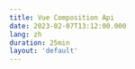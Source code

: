 ```yaml
---
title: Vue Composition Api
date: 2023-02-07T13:12:00.000
lang: zh
duration: 25min
layout: 'default'
---
```


<Title />

> 本文会比往期文章相对长些。如果你能花些时间读完，不胜感激。若你在电脑端阅读，可在右侧查看目录。最后，希望能对你有所帮助 :)

## 什么是 `Hook`

在 [2018年的 React Conf](https://zh-hans.reactjs.org/blog/2018/11/13/react-conf-recap.html) 上我们第一次看见了 Hook 的出现。

> Sophie Alpert and Dan Abramov kicked off Day 1 with their keynote, React Today and Tomorrow. In the talk, they introduced [Hooks](https://reactjs.org/docs/hooks-intro.html), which are a new proposal that adds the ability to access features such as state without writing a JavaScript class. Hooks promise to dramatically simplify the code required for React components and are currently available in a React alpha release.

译文：

> Sophie Alpert 和 Dan Abramov 用以 “React 的当下和未来” 为主题的演讲，拉开了第一天序幕。在本次演讲中，他们介绍了 Hook，这个新的提案可以使得开发者在不编写 class 组件的情况下，也能访问诸如状态（state）等功能。[Hook](https://zh-hans.reactjs.org/docs/hooks-intro.html) 这一提案保证会大大简化构建 React 组件所需要的代码，目前可以在 React alpha 版本中使用。

## 从关注分离开始

在 React 中，一种实现关注点分离的方法是使用 Container/Presentational 模式。使用这种模式，可以将视图与应用程序逻辑分离开来。这种模式中，编写功能需要两个组件，仅处理组件逻辑的 Container，以及仅用于展示的 Presentational。

Presentational 组件一般是没有状态，或者只有 UI 相关的状态。而 Container 组件的主要功能是数据处理，以及将数据通过 Presentational 展示出来。Container 组件通常只会呈现其数据相关的 Presentational 组件。因为它们自己不渲染任何东西，所以它们通常也不包含任何样式。

下面看一个例子，假设当前有一个场景，需要将获取 6 张图片的地址，并展示出来，使用关注点分离模式，即需要拆分为两个组件：获取数据组件、展示图片组件，如下：

```ts
// DogImages.ts
import React from "react";

export default function DogImages({ dogs }) {
  // 展示所有图片
  return dogs.map((dog, i) => <img src={dog} key={i} alt="Dog" />);
}
```

```ts
// DogImagesContainer.ts
import React from "react";
import DogImages from "./DogImages";

export default class DogImagesContainer extends React.Component {
  constructor() {
    super();
    // 定义状态，dogs 数组，作为 DogImages 组件渲染参数
    this.state = {
      dogs: []
    };
  }

  componentDidMount() {
    // 挂载后发出请求，获取需要展示的数据
    fetch('https://dog.ceo/api/breed/labrador/images/random/6')
      .then(res => res.json())
      .then(({ message }) => this.setState({ dogs: message }));
  }

  render() {
    return <DogImages dogs={this.state.dogs} />;
  }
}
```

根据代码不难发现，Container 本质上仅含有逻辑，且只展示 Presentational 组件，所以诞生了 hook，将逻辑抽象成一个个的 hook，支持按逻辑组织代码，颗粒度更小，可复用性更强，同时也移除了冗余组件，避免组件嵌套过深的问题。

根据 `Hook` 提取出的逻辑如下：

```ts
// useDogImages.ts
export default function useDogImages() {
  const [dogs, setDogs] = useState([])

  useEffect(() => {
    fetch('https://dog.ceo/api/breed/labrador/images/random/6')
      .then(res => res.json())
      .then(({ message }) => setDogs(message))
  }, [])

  return dogs
}
```

故原有的组件可以简化为：

```ts
import React from "react";
import useDogImages from "./useDogImages";

export default function DogImages() {
  const dogs = useDogImages();

  return renderImages(dogs);
}

function renderImages(dogs) {
  return dogs.map((dog, i) => <img src={dog} key={i} alt="Dog" />)
}
```

组件层级少了一层，并且逻辑也单独拆分出来了，表示组件也可以单独拆分出来。将对应的功能粒度细化，可以更加灵活的参与复用，如渲染猫图片列表、统计狗图片的数量等等，都可以单独复用对应的 hook 或 Presentational。

根据上述演进过程，其实也不难理解，function 与 hook 的区别

- function: 封装一段逻辑
- hook: 封装一段 **带状态** 的逻辑

## 使用 Vue 的思维组织一个页面

### 从一个极简的交互稿开始

<!-- ![极简的交互稿](/composition-api/easy-interaction.png) -->

需求较为简单，就是一个搜索结果页面，带有搜索框和多个类别的搜索结果，先按上述的 Container/Presentational 模式拆分一下组件，可得如下组件：

<!-- ![组件的拆分稿](/composition-api/component-split.png) -->

拆分后，对应的组件如下：

<ul>
  <li>
    <span class="text-#CA9849">SearchPage</span>
    <ul>
      <li>
        <span class="text-#9D68D3">SearchBar</span>
      </li>
      <li>
        <span class="text-#529E72">SearchList</span>
        <ul>
          <li>
            <span class="text-#5E87C9">SearchResultTitle</span>
          </li>
          <li>
            <span class="text-#DF5452">SearchResultContent</span>
          </li>
        </ul>
      </li>
    </ul>
  </li>
</ul>

### 实现代码

```vue
// SearchPage.vue
<script lang="ts" setup>
import type { SearchResult } from './types'

import SearchBar from './components/SearchBar.vue'
import SearchList from './components/SearchList.vue'

const { t } = useI18n()

let resultList = $ref<SearchResult[]>([])
function onSearch() {
  resultList = loadDogImages()
}
function loadDogImages() {
  // mock search result
  return [
    {
      id: 1,
      title: t('demo.category', { id: 1 }),
      children: [
        {
          id: 11,
          title: t('demo.searchResult', { id: 1, num: 1 }),
          clickNum: 1,
        },
        {
          id: 12,
          title: t('demo.searchResult', { id: 1, num: 2 }),
          clickNum: 2,
        },
      ],
    },
    {
      id: 2,
      title: t('demo.category', { id: 2 }),
      children: [
        {
          id: 21,
          title: t('demo.searchResult', { id: 2, num: 1 }),
          clickNum: 3,
        },
        {
          id: 22,
          title: t('demo.searchResult', { id: 2, num: 2 }),
          clickNum: 666,
        },
      ],
    },
  ]
}
</script>

<template>
  <SearchBar mb="4" @search="onSearch" />
  <SearchList :list="resultList" />
</template>

<i18n lang="yml">
zh-CN:
  demo:
    category: 分类{id}
    searchResult: 分类{categoryID}中的匹配结果{num}
</i18n>
```

```vue
// SearchBar.vue
<script lang="ts" setup>
const emits = defineEmits<{
  (e: 'search', keyword: string): void
}>()
const keyword = $ref('')
function search() {
  emits('search', keyword)
}

const { t } = useI18n()
</script>

<template>
  <div>
    <input
      v-model="keyword" type="text" autocomplete="false" p="x4 y2" w="250px" text="center" mr="4" bg="transparent"
      border="~ rounded gray-200 dark:gray-700" outline="none active:none" @keydown.enter="search"
    >
    <button @click="search">
      {{ t('search') }}
    </button>
  </div>
</template>

<i18n lang="yml">
zh-CN:
  search: 搜索
</i18n>
```

```vue
// SearchList.vue
<script lang="ts" setup>
import type { SearchResult } from '../types'
import SearchResultTitle from './SearchResultTitle.vue'
import SearchResultContent from './SearchResultContent.vue'

const { list = [] } = defineProps<{
  list: SearchResult[]
}>()
</script>

<template>
  <div v-for="result in list" :key="result.id" :result="result" class="border" border-color="zinc-400" px="4" py="2" mb="4">
    <SearchResultTitle :title="result.title" />
    <div v-for="item in result.children" :key="item.id">
      <SearchResultContent :item="item" />
    </div>
  </div>
</template>
```

```vue
// SearchResultTitle.vue
<script lang="ts" setup>
const { title } = defineProps<{
  title: string
}>()
</script>

<template>
  <div text="6" mb="2">
    {{ title }}
  </div>
</template>
```

```vue
// SearchResultContent.vue
<script lang="ts" setup>
import { $ } from 'vue/macros'
import type { SearchResultItem } from '../types'

const { item } = defineProps<{
  item: SearchResultItem
}>()

const { title, clickNum } = $(item)

const { t } = useI18n()
</script>

<template>
  <div class="flex justify-between border" border-color="zinc-400" px="4" py="2" mb="4">
    <div class="flex-1">
      {{ title }}
    </div>
    <div class="flex-1" text="right">
      {{ t('clickNum', { num: clickNum }) }}
    </div>
  </div>
</template>

<i18n lang="yml">
zh-CN:
  clickNum: 点击数{num}
</i18n>
```

最终展示效果如下：

![最终实现](/composition-api/finally-realized.png)

## Composition 封装示例

### 从一个常见的需求说起

常见的组件库如 naive-ui 等，都提供了遮罩组件 [Spin](https://www.naiveui.com/zh-CN/dark/components/spin) ，但是在使用时总是会觉得较为麻烦，尤其是按上述拆分方式拆分组件后，可能会在一个页面拆出十多个组件，那么遮罩就会五花八门，多个地方出现，用户体验较差，如果共享一个遮罩，将面临如下问题：

- 跨多层组件传递请求状态，并且是子传父，逻辑复杂，且父组件或者 [pinia](https://pinia.vuejs.org/zh/index.html) 需要冗余数据，影响理解和可维护性
- 出现条件遮罩时难以处理，如：请求分为定时请求与用户手动触发请求，定时请求不显示遮罩，手动请求显示遮罩，直接传递一个变量难以控制，需要再冗余一个计算属性

所以我们需要一个 **composition** ，当我们 useSpin 时，注册控制 Spin 组件展示的变量与展示条件，将其他逻辑封装起来，而不需要每次都去传递变量、处理条件遮罩、处理遮罩冲突

### 示例代码

```vue
// SpinProvider.vue
<script lang="ts" setup>
import { createSpinContext } from './useSpinContext'

const { spinning } = createSpinContext()
const cls = computed(() => spinning.value ? ['cursor-wait', 'pointer-events-none'] : [])

const { t } = useI18n()
</script>

<template>
  <!-- 这里是手写的遮罩，可以替换成其他组件库提供的遮罩组件 -->
  <div h="full" w="full" relative :class="cls" min-h="lg">
    <div
      v-show="spinning" z-10 bg="white" absolute top="0" left="0" right="0" bottom="0" w="full" h="full" flex
      flex-col items="center" justify="center" min-h="100px"
    >
      <div transition="300" rd="50%" border-3 w="8" h="8" border-color="transparent" class="loading-icon" />
      <div>{{ t('loading') }}</div>
    </div>
    <slot />
  </div>
</template>

<style scoped>
.loading-icon {
  animation: circle infinite 0.8s linear;
  border-top-color: #3f3f46;
}

@keyframes circle {
  0% {
    transform: rotate(0);
  }

  100% {
    transform: rotate(360deg);
  }
}
</style>

<i18n lang="yml">
zh-CN:
  loading: 加载中
</i18n>
```

```ts
// useSpinContext.ts
import type { MaybeRef } from '@vueuse/shared'
import type { InjectionKey, Ref } from 'vue'
import { onBeforeRouteLeave } from 'vue-router'

type State = MaybeRef<boolean>
interface StateOption {
  state: State
  dependOn: State[]
}
type SpinState = State | StateOption

export interface SpinContext {
  /** 添加受控状态 */
  addSpinState(state: SpinState): void
  /** 清空所有受控状态 */
  clearSpinState(): void
  /** 是否暂时隐藏遮罩，隐藏后需要重新启用或者注册新遮罩才会显示遮罩 */
  isHideSpin: Ref<boolean>
}

const spinKey: InjectionKey<SpinContext> = Symbol('spin-key')

export function createSpinContext(key: InjectionKey<SpinContext> = spinKey) {
  /** 是否在请求未完成时隐藏遮罩 */
  const isHideSpin = ref(false)
  /** 受控变量集合 */
  let spinOptionList = $ref<StateOption[]>([])

  /** computed 总的遮罩状态 */
  const spinning = computed(() => !isHideSpin.value
    && spinOptionList.some(
      ({ state, dependOn }) => dependOn.every(isNeedSpin => unref(isNeedSpin)) && unref(state)
    ),
  )

  /** 注入的 context 内容 */
  const context: SpinContext = {
    addSpinState(state: SpinState) {
      // 转换 state 类型
      const option = $ref(isStateOption(state) ? state : { state, dependOn: [] })

      // 添加受控
      spinOptionList.push(option)

      // register 后自动重启遮罩
      isHideSpin.value = false
    },
    clearSpinState() {
      spinOptionList = []
    },
    isHideSpin,
  }

  provide(key, context)

  return { spinning }
}

export function useSpinContext(key: InjectionKey<SpinContext> = spinKey) {
  const context = inject(key)
  if (!context) {
    window.console.warn('[SpinProvider]: `useSpinContext` can not get Context! Please check `useSpinContext` run in `<SpinProvider>`')
    return { register: () => {} }
  }

  const { addSpinState, clearSpinState, ...rest } = context

  // 当页面切换自动移除受控变量
  onBeforeRouteLeave(() => clearSpinState)

  return {
    register: addSpinState,
    focusClearSpin: clearSpinState,
    ...rest,
  }
}

function isStateOption(val: SpinState): val is StateOption {
  return !isRef(val) && typeof val !== 'boolean'
}
```

## 总结

从 react 的 Hook 到 vue 的 composition api，都在传递一个相同的开发思路，即**更小的模块**。

通过约束模块、组件的大小，当修改的时候，只需要考虑出入参，就可以有效减少改动引发，不需要全览代码，查看修改影响、是否漏改等，同时可读性也更强，各种模块单一职责：**渲染的就仅负责渲染，处理逻辑的都交给 `function` / `composition` ，需要复用功能时复用功能，需要复用逻辑时复用逻辑。**

## 补充说明

`composition` 并不是银弹，并不是万物皆 composition ，原有的纯函数、class 等封装方式也一样适用，  **`composition` 更多是为了补充 纯函数/class 复用时的不足（无法复用副作用，如组件销毁时自动销毁资源等）**

以下为梳理的各种功能的适用场景：

- `function` ：适用于封装特定的逻辑，是最小的组织单位，封装的是一个独立的功能，这个功能跟其他的逻辑没有强联系，比如判断数据类型函数、格式化数据函数
- `class` ：适用于封装一批有关联的函数，将功能聚合到一起，如： `CacheOperator` ，封装具体的缓存逻辑，包括缓存到何处、缓存格式是什么、缓存上限控制、缓存淘汰、缓存过期、缓存加密等等各种相关的操作逻辑
- `composition` ：针对的是副作用的封装，也可以当做一个无 template 的组件去封装，处理的是副作用复用问题，如： `useEventListenner` 进行事件注册的同时，在特定条件下自动销毁资源； `useCache` 调用 `CacheOperator` ，并将对应的操作实例共享给其他组件，复用缓存

## 参考文献

- [Container/Presentational Pattern](https://www.patterns.dev/posts/presentational-container-pattern/)
- [Introducing Hooks](https://reactjs.org/docs/hooks-intro.html)
- [React Design](https://reactfordesigners.com/)
- [Vue Composition API](https://vuejs.org/guide/introduction.html#api-styles)
